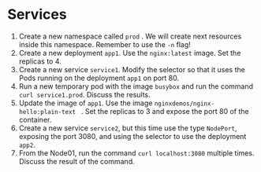 # Services #

1. Create a new namespace called `prod` . We will create next resources inside this namespace. Remember to use the `-n` flag!
2. Create a new deployment `app1`. Use the `nginx:latest` image. Set the replicas to 4.
3. Create a new service `service1`. Modify the selector so that it uses the Pods running on the deployment `app1` on port 80.
4. Run a new temporary pod with the image `busybox` and run the command `curl service1.prod`. Discuss the results.
5. Update the image of  `app1`. Use the image `nginxdemos/nginx-hello:plain-text ` . Set the replicas to 3 and expose the port 80 of the  container.
6. Create a new service `service2`, but this time use the type `NodePort`, exposing the port 3080, and using the selector to use the deployment `app2`.
7. From the Node01, run the command `curl localhost:3080` multiple times. Discuss the result of the command. 


